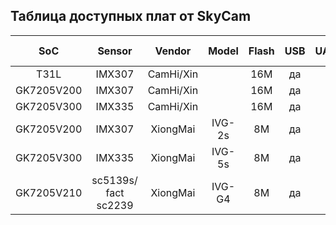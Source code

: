 
## Таблица доступных плат от SkyCam

| SoC        | Sensor | Vendor        | Model      | Flash | USB   | UART  | Ethernet | GPIO | USB WiFi/4G | OpenIPC | price |
|:----------:|:------:|:-------------:|:----------:|:-----:|:-----:|:-----:|:--------:|:----:|:------:|:-------:|:-------:|
| T31L       | IMX307 | CamHi/Xin     |            | 16M   | да    | 2     | да       |  6   | mt7601 |  готов  | 7$ |
| GK7205V200 | IMX307 | CamHi/Xin     |            | 16M   | да    | 2     | да       |  6   | mt7601 |  [готов](https://openipc.org/cameras/vendors/goke/socs/gk7205v200) | 14.5$ |
| GK7205V300 | IMX335 | CamHi/Xin     |            | 16M   | да    | 2     | да       |  6   | mt7601 |  [готов](https://openipc.org/cameras/vendors/goke/socs/gk7205v300) | 17.5$ |
| GK7205V200 | IMX307 | XiongMai      | IVG-2s     | 8M    | да    | 1     | да       |  2   | нет    |  [готов](https://openipc.org/cameras/vendors/goke/socs/gk7205v200) | 10.5$ |
| GK7205V300 | IMX335 | XiongMai      | IVG-5s    | 8M     | да    | 1     | да       |  2   | нет    |  [готов](https://openipc.org/cameras/vendors/goke/socs/gk7205v300) | 15.5$ |
| GK7205V210 | sc5139s/ fact sc2239 | XiongMai      | IVG-G4   | 8M      | да    | 1     | да       |  2   | нет    |  готов  | 7$ |

